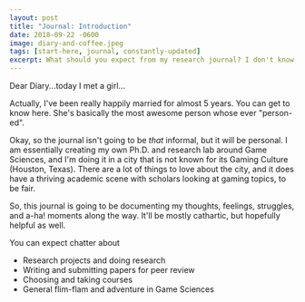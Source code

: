 ```yaml
---
layout: post
title: "Journal: Introduction"
date: 2018-09-22 -0600
image: diary-and-coffee.jpeg
tags: [start-here, journal, constantly-updated]
excerpt: What should you expect from my research journal? I don't know, either.
---
```


Dear Diary...today I met a girl...

Actually, I've been really happily married for almost 5 years. You can get to know here. 
She's basically the most awesome person whose ever "person-ed".

Okay, so the journal isn't going to be *that* informal, but it will be personal.
I am essentially creating my own Ph.D. and research lab around Game Sciences, and I'm doing it in a city that is not known for its Gaming Culture (Houston, Texas).
There are a lot of things to love about the city, and it does have a thriving academic scene with scholars looking at gaming topics, to be fair.

So, this journal is going to be documenting my thoughts, feelings, struggles, and a-ha! moments along the way. 
It'll be mostly cathartic, but hopefully helpful as well.

You can expect chatter about
- Research projects and doing research
- Writing and submitting papers for peer review
- Choosing and taking courses
- General flim-flam and adventure in Game Sciences
